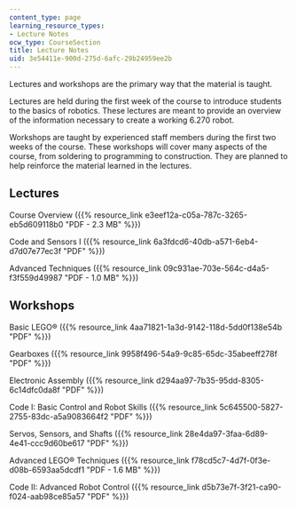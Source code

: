 ```yaml
---
content_type: page
learning_resource_types:
- Lecture Notes
ocw_type: CourseSection
title: Lecture Notes
uid: 3e54411e-900d-275d-6afc-29b24959ee2b
---
```


Lectures and workshops are the primary way that the material is taught.

Lectures are held during the first week of the course to introduce students to the basics of robotics. These lectures are meant to provide an overview of the information necessary to create a working 6.270 robot.

Workshops are taught by experienced staff members during the first two weeks of the course. These workshops will cover many aspects of the course, from soldering to programming to construction. They are planned to help reinforce the material learned in the lectures.

Lectures
--------

Course Overview ({{% resource_link e3eef12a-c05a-787c-3265-eb5d609118b0 "PDF - 2.3 MB" %}})

Code and Sensors I ({{% resource_link 6a3fdcd6-40db-a571-6eb4-d7d07e77ec3f "PDF" %}})

Advanced Techniques ({{% resource_link 09c931ae-703e-564c-d4a5-f3f559d49987 "PDF - 1.0 MB" %}})

Workshops
---------

Basic LEGO® ({{% resource_link 4aa71821-1a3d-9142-118d-5dd0f138e54b "PDF" %}})

Gearboxes ({{% resource_link 9958f496-54a9-9c85-65dc-35abeeff278f "PDF" %}})

Electronic Assembly ({{% resource_link d294aa97-7b35-95dd-8305-6c14dfc0da8f "PDF" %}})

Code I: Basic Control and Robot Skills ({{% resource_link 5c645500-5827-2755-83dc-a5a9083664f2 "PDF" %}})

Servos, Sensors, and Shafts ({{% resource_link 28e4da97-3faa-6d89-4e41-ccc9d60be617 "PDF" %}})

Advanced LEGO® Techniques ({{% resource_link f78cd5c7-4d7f-0f3e-d08b-6593aa5dcdf1 "PDF - 1.6 MB" %}})

Code II: Advanced Robot Control ({{% resource_link d5b73e7f-3f21-ca90-f024-aab98ce85a57 "PDF" %}})